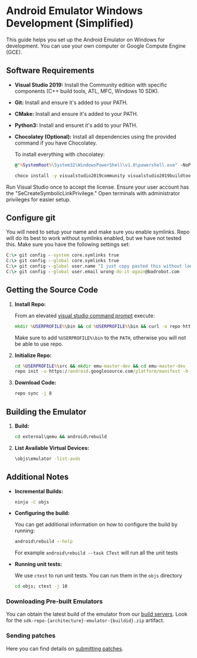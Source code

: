 # Android Emulator Windows Development (Simplified)

This guide helps you set up the Android Emulator on Windows for development. You can use your own computer or Google Compute Engine (GCE).

## Software Requirements

- **Visual Studio 2019:** Install the Community edition with specific components (C++ build tools, ATL, MFC, Windows 10 SDK).
- **Git:** Install and ensure it's added to your PATH.
- **CMake:** Install and ensure it's added to your PATH.
- **Python3:** Install and ensuret it's add to your PATH.
- **Chocolatey (Optional):** Install all dependencies using the provided command if you have Chocolatey.

    To install everything with chocolatey:

    ```bat
    @"%SystemRoot%\System32\WindowsPowerShell\v1.0\powershell.exe" -NoProfile -InputFormat None -ExecutionPolicy Bypass -Command " [System.Net.ServicePointManager]::SecurityProtocol = 3072; iex ((New-Object System.Net.WebClient).DownloadString('https://chocolatey.org/install.ps1'))" && SET "PATH=%PATH%;%ALLUSERSPROFILE%\chocolatey\bin"

    choco install -y visualstudio2019community visualstudio2019buildtools visualstudio2019-workload-python curl visualstudio2019-workload-nativedesktop visualstudio2019-workload-vctools visualstudio2022-workload-python git python3 cmake
    ```

Run Visual Studio once to accept the license. Ensure your user account has the "SeCreateSymbolicLinkPrivilege." Open terminals with administrator privileges for easier setup.

## Configure git

You will need to setup your name and make sure you enable symlinks. Repo will do its best to work without symlinks enabled, but we have not tested this. Make sure you have the following settings set:

```bat
C:\> git config --system core.symlinks true
C:\> git config --global core.symlinks true
C:\> git config --global user.name "I just copy pasted this without looking"
C:\> git config --global user.email wrong-do-it-again@badrobot.com
```

## Getting the Source Code

1. **Install Repo:**

   From an elevated [visual studio command prompt](https://learn.microsoft.com/en-us/visualstudio/ide/reference/command-prompt-powershell?view=vs-2022) execute:

    ```bat
    mkdir %USERPROFILE%\bin && cd %USERPROFILE%\bin && curl -o repo http://storage.googleapis.com/git-repo-downloads/repo && echo @call python %~dp0repo %* > %USERPROFILE%\bin\repo.cmd
    ```

    Make sure to add `%USERPROFILE%\bin` to the `PATH`, otherwise you will not
    be able to use repo.

2. **Initialize Repo:**

    ```bat
    cd %USERPROFILE%\src && mkdir emu-master-dev && cd emu-master-dev
    repo init -u https://android.googlesource.com/platform/manifest -b emu-master-dev
    ```

3. **Download Code:**

    ```bat
    repo sync -j 8
    ```

## Building the Emulator

1. **Build:**

    ```bat
    cd external\qemu && android\rebuild
    ```

2. **List Available Virtual Devices:**

    ```bat
    \objs\emulator -list-avds
    ```

## Additional Notes

- **Incremental Builds:**

    ```bat
    ninja -C objs
    ```

- **Configuring the build:**

    You can get additional information on how to configure the build by running:

    ```bat
    android\rebuild --help
    ```

    For example `android\rebuild --task CTest` will run all the unit tests

- **Running unit tests:**

    We use `ctest` to run unit tests. You can run them in the `objs` directory

    ```bat
    cd objs; ctest -j 10
    ```

### Downloading Pre-built Emulators

You can obtain the latest build of the emulator from our [build servers](https://ci.android.com/builds/branches/aosp-emu-master-dev/grid?legacy=1). Look for the `sdk-repo-{architecture}-emulator-{buildid}.zip` artifact.

### Sending patches

Here you can find details on [submitting patches](https://source.android.com/docs/setup/contribute/submit-patches).
